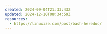 ```yaml
---
created: 2024-09-04T21:33:43Z
updated: 2024-12-10T08:34:59Z
resources:
  - https://linuxize.com/post/bash-heredoc/
---
```

